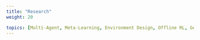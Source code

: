 ```yaml
---
title: "Research"
weight: 20

topics: [Multi-Agent, Meta-Learning, Environment Design, Offline RL, Generative Models, Finance, Opponent Shaping, Benchmarks, AI Safety]
---
```

